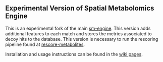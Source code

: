 ## Experimental Version of Spatial Metabolomics Engine
This is an experimental fork of the main [sm-engine](https://github.com/METASPACE2020/sm-engine). This version adds additional features to each match and stores the metrics associated to decoy hits to the database. This version is necessary to run the rescoring pipeline found at [rescore-metabolites](https://github.com/anasilviacs/rescore-metabolites).

Installation and usage instructions can be found in the [wiki pages](https://github.com/anasilviacs/sm-engine/wiki).
